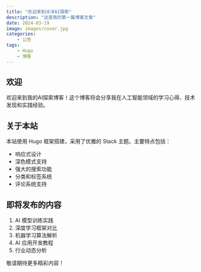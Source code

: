 ```yaml
---
title: "欢迎来到冰洋AI探索"
description: "这是我的第一篇博客文章"
date: 2024-03-19
image: images/cover.jpg
categories:
    - 公告
tags:
    - Hugo
    - 博客
---
```


## 欢迎

欢迎来到我的AI探索博客！这个博客将会分享我在人工智能领域的学习心得、技术发现和实践经验。

## 关于本站

本站使用 Hugo 框架搭建，采用了优雅的 Stack 主题。主要特点包括：

- 响应式设计
- 深色模式支持
- 强大的搜索功能
- 分类和标签系统
- 评论系统支持

## 即将发布的内容

1. AI 模型训练实践
2. 深度学习框架对比
3. 机器学习算法解析
4. AI 应用开发教程
5. 行业动态分析

敬请期待更多精彩内容！ 